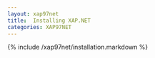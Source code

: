 ```yaml
---
layout: xap97net
title:  Installing XAP.NET
categories: XAP97NET
---
```


{% include /xap97net/installation.markdown %}
